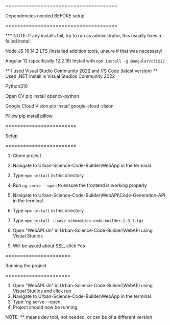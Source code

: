 ======================================

Dependencies needed BEFORE setup

======================================

*** NOTE: If any installs fail, try to run as administrator, this usually fixes a failed install

Node JS 16.14.2 LTS (installed addition tools, unsure if that was necessary)

Angular 12 (specifically 12.2.16)
Install with `npm install -g @angular/cli@12`

** I used Visual Studio Community 2022 and VS Code (latest version)
** Used .NET install is Visual Studios Community 2022

Python310

Open CV
pip install opencv-python

Google Cloud Vision
pip install google-cloud-vision

Pillow
pip install pillow

========================

Setup

========================


1) Clone project

2) Navigate to Urban-Science-Code-Builder\WebApp in the terminal
3) Type `npm install` in this directory
4) Run `ng serve --open` to ensure the frontend is working properly

5) Navigate to Urban-Science-Code-Builder\WebAPI\Code-Generation-API in the terminal
6) Type `npm install` in this directory
7) Type `npm install --save schematics-code-builder-1.0.1.tgz`

8) Open "WebAPI.sln" in Urban-Science-Code-Builder\WebAPI using Visual Studios
9) Will be asked about SSL, click Yes



======================

Running the project

======================

1) Open "WebAPI.sln" in Urban-Science-Code-Builder\WebAPI using Visual Studios and click run
2) Navigate to Urban-Science-Code-Builder\WebApp in the terminal
3) Type 'ng serve --open`
4) Project should now be running



NOTE: ** means dev tool, not needed, or can be of a different version